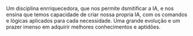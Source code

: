 Um disciplina enrriquecedora, que nos permite dsmitificar a IA, e nos ensina que temos capacidade de criar nossa propria IA, com os comandos e lógicas aplicados para cada necessidade.
Uma grande evolução e um prazer imenso em adquirir melhores conhecimentos e aptidões.
